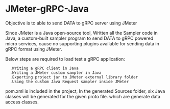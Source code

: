# JMeter-gRPC-Java

Objective is to able to send DATA to gRPC server using JMeter

Since JMeter is a Java open-source tool, Written all the Sampler code in Java, a custom-built sampler program to send DATA to gRPC powered micro services, cause no supporting plugins available for sending data in gRPC format using JMeter.

Below steps are required to load test a gRPC application:

      .Writing a gRPC client in Java
      .Writing a JMeter custom sampler in Java
      .Exporting project jar to JMeter external library folder
      .Using the custom Java Request sampler inside JMeter
      
pom.xml is included in the project, In the generated Sources folder, six Java classes will be generated for the given proto file. which are generate data access classes.


